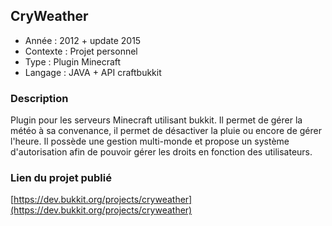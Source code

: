 ## CryWeather

* Année : 2012 + update 2015
* Contexte : Projet personnel
* Type : Plugin Minecraft
* Langage  : JAVA + API craftbukkit

### Description

Plugin pour les serveurs Minecraft utilisant bukkit. Il permet de gérer la météo à sa convenance, il permet de désactiver la pluie ou encore de gérer l'heure. Il possède une gestion multi-monde et propose un système d'autorisation afin de pouvoir gérer les droits en fonction des utilisateurs.


### Lien du projet publié


[https://dev.bukkit.org/projects/cryweather](https://dev.bukkit.org/projects/cryweather)
